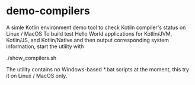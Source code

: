 # demo-compilers
A simle Kotlin environment demo tool to check Kotiln compiler's status on Linux / MacOS
To build test Hello World applications for Kotlin/JVM, Kotlin/JS, and Kotlin/Native
and then output corresponding system information, start the utility with

   ./show_compilers.sh
   
The utility contains no Windows-based *.bat scripts at the moment, this try it on Linux / MacOS only.   
